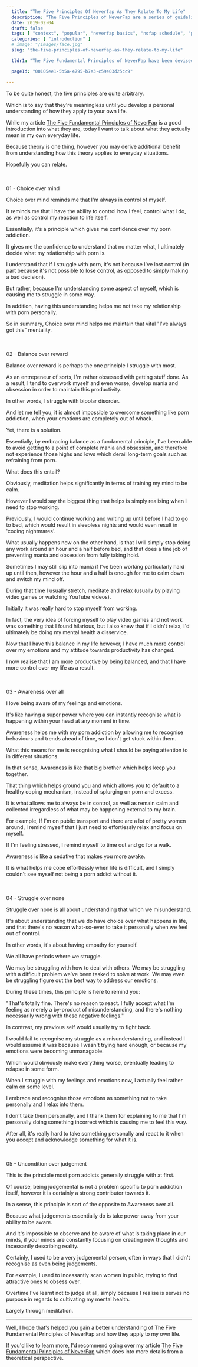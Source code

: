 ```yaml
---
  title: "The Five Principles Of Neverfap As They Relate To My Life"
  description: "The Five Principles of NeverFap are a series of guidelines which can help you better handle your porn addiction."
  date: 2019-02-04
  draft: false
  tags: [ "context", "popular", "neverfap basics", "nofap schedule", "porn addiction", "addiction", "awareness", "nofap", "neverfap", "neverfap deluxe", "neverfap deluxe guide", "neverfap basics" ]
  categories: [ "introduction" ]
  # image: "/images/face.jpg"
  slug: "the-five-principles-of-neverfap-as-they-relate-to-my-life"

  tldr1: "The Five Fundamental Principles of NeverFap have been devised from my own personal approach towards addressing porn addiction."

  pageId: "00105ee1-5b5a-4795-b7e3-c59e03d25cc9"

---
```


<!-- Very Happy With Edit -->

To be quite honest, the five principles are quite arbitrary.

Which is to say that they're meaningless until you develop a personal understanding of how they apply to your own life.

While my article <a class="link" href="/articles/the-five-fundamental-principles-of-neverfap">The Five Fundamental Principles of NeverFap</a> is a good introduction into what they are, today I want to talk about what they actually mean in my own everyday life.

Because theory is one thing, however you may derive additional benefit from understanding how this theory applies to everyday situations.

Hopefully you can relate.

<div style="margin-top: 3rem;" class="five__principles__list__page">
  <span><div class="five__principles__item__page">01 - Choice over mind</div></span>
</div>

Choice over mind reminds me that I'm always in control of myself.

It reminds me that I have the ability to control how I feel, control what I do, as well as control my reaction to life itself. 

Essentially, it's a principle which gives me confidence over my porn addiction. 

It gives me the confidence to understand that no matter what, I ultimately decide what my relationship with porn is.

I understand that if I struggle with porn, it's not because I've lost control (in part because it's not possible to lose control, as opposed to simply making a bad decision).

But rather, because I'm understanding some aspect of myself, which is causing me to struggle in some way.

In addition, having this understanding helps me not take my relationship with porn personally.

So in summary, Choice over mind helps me maintain that vital "I've always got this" mentality. 

<div style="margin-top: 3rem;" class="five__principles__list__page">
  <span><div class="five__principles__item__page">02 - Balance over reward</div></span>
</div>

Balance over reward is perhaps the one principle I struggle with most. 

As an entrepeneur of sorts, I'm rather obsessed with getting stuff done. As a result, I tend to overwork myself and even worse, develop mania and obsession in order to maintain this productivity.

In other words, I struggle with bipolar disorder.

And let me tell you, it is almost impossible to overcome something like porn addiction, when your emotions are completely out of whack.

Yet, there is a solution. 

Essentially, by embracing balance as a fundamental principle, I've been able to avoid getting to a point of complete mania and obsession, and therefore not experience those highs and lows which derail long-term goals such as refraining from porn. 

What does this entail?

Obviously, meditation helps significantly in terms of training my mind to be calm.

However I would say the biggest thing that helps is simply realising when I need to stop working.

Previously, I would continue working and writing up until before I had to go to bed, which would result in sleepless nights and would even result in 'coding nightmares'.

What usually happens now on the other hand, is that I will simply stop doing any work around an hour and a half before bed, and that does a fine job of preventing mania and obsession from fully taking hold.

Sometimes I may still slip into mania if I've been working particularly hard up until then, however the hour and a half is enough for me to calm down and switch my mind off. 

During that time I usually stretch, meditate and relax (usually by playing video games or watching YouTube videos).

Initially it was really hard to stop myself from working. 

In fact, the very idea of forcing myself to play video games and not work was something that I found hilarious, but I also knew that if I didn't relax, I'd ultimately be doing my mental health a disservice.

Now that I have this balance in my life however, I have much more control over my emotions and my attitude towards productivity has changed. 

I now realise that I am more productive by being balanced, and that I have more control over my life as a result.

<div style="margin-top: 3rem;" class="five__principles__list__page">
  <span><div class="five__principles__item__page">03 - Awareness over all</div></span>
</div>

I love being aware of my feelings and emotions. 

It's like having a super power where you can instantly recognise what is happening within your head at any moment in time.

Awareness helps me with my porn addiction by allowing me to recognise behaviours and trends ahead of time, so I don't get stuck within them.

What this means for me is recognising what I should be paying attention to in different situations. 

In that sense, Awareness is like that big brother which helps keep you together. 

That thing which helps ground you and which allows you to default to a healthy coping mechanism, instead of splurging on porn and excess.

It is what allows me to always be in control, as well as remain calm and collected irregardless of what may be happening external to my brain.

For example, If I'm on public transport and there are a lot of pretty women around, I remind myself that I just need to effortlessly relax and focus on myself.

If I'm feeling stressed, I remind myself to time out and go for a walk.

Awareness is like a sedative that makes you more awake.

It is what helps me cope effortlessly when life is difficult, and I simply couldn't see myself not being a porn addict without it.


<div style="margin-top: 3rem;" class="five__principles__list__page">
  <span><div class="five__principles__item__page">04 - Struggle over none</div></span>
</div>

Struggle over none is all about understanding that which we misunderstand.

It's about understanding that we do have choice over what happens in life, and that there's no reason what-so-ever to take it personally when we feel out of control.

In other words, it's about having empathy for yourself.

We all have periods where we struggle. 

We may be struggling with how to deal with others. We may be struggling with a difficult problem we've been tasked to solve at work. We may even be struggling figure out the best way to address our emotions. 

During these times, this principle is here to remind you: 

"That's totally fine. There's no reason to react. I fully accept what I'm feeling as merely a by-product of misunderstanding, and there's nothing necessarily wrong with these negative feelings."

In contrast, my previous self would usually try to fight back.

I would fail to recognise my struggle as a misunderstanding, and instead I would assume it was because I wasn't trying hard enough, or because my emotions were becoming unmanagable.

Which would obviously make everything worse, eventually leading to relapse in some form. 

When I struggle with my feelings and emotions now, I actually feel rather calm on some level.

I embrace and recognise those emotions as something not to take personally and I relax into them. 

I don't take them personally, and I thank them for explaining to me that I'm personally doing something incorrect which is causing me to feel this way. 

After all, it's really hard to take something personally and react to it when you accept and acknowledge something for what it is.


<div style="margin-top: 3rem;" class="five__principles__list__page">
  <span><div class="five__principles__item__page">05 - Uncondition over judgement</div></span>
</div>

This is the principle most porn addicts generally struggle with at first. 

Of course, being judgemental is not a problem specific to porn addiction itself, however it is certainly a strong contributor towards it. 

In a sense, this principle is sort of the opposite to Awareness over all. 

Because what judgements essentially do is take power away from your ability to be aware. 

And it's impossible to observe and be aware of what is taking place in our minds, if your minds are constantly focusing on creating new thoughts and incessantly describing reality.

Certainly, I used to be a very judgemental person, often in ways that I didn't recognise as even being judgements.

For example, I used to incessantly scan women in public, trying to find attractive ones to obsess over. 

Overtime I've learnt not to judge at all, simply because I realise is serves no purpose in regards to cultivating my mental health.

Largely through meditation.

<hr/>

Well, I hope that's helped you gain a better understanding of The Five Fundamental Principles of NeverFap and how they apply to my own life.

If you'd like to learn more, I'd recommend going over my article <a class="link" href="/articles/the-five-fundamental-principles-of-neverfap">The Five Fundamental Principles of NeverFap</a> which does into more details from a theoretical perspective.